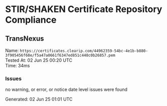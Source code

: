 # STIR/SHAKEN Certificate Repository Compliance

## TransNexus

Name: `https://certificates.clearip.com/44962359-54bc-4e1b-b880-3f905456f68e/f5a47a0661f6347ed851c448c0b26857.pem`\
Tested At: 02 Jun 25 00:20 UTC\
Time: 34ms

### Issues

no warning, or error, or notice date level issues were found

Generated: 02 Jun 25 01:01 UTC